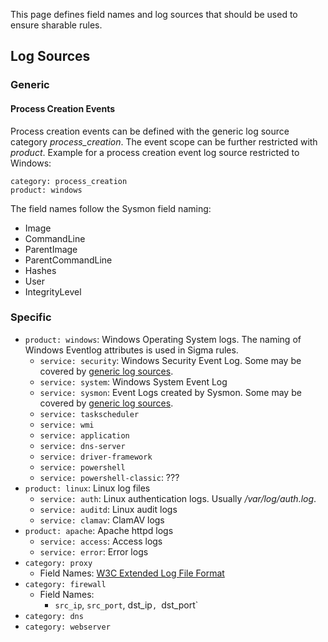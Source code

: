 This page defines field names and log sources that should be used to ensure sharable rules.

## Log Sources

### Generic

#### Process Creation Events

Process creation events can be defined with the generic log source category *process_creation*. The event scope can be further restricted with *product*. Example for a process creation event log source restricted to Windows:

```
category: process_creation
product: windows
```

The field names follow the Sysmon field naming:

* Image
* CommandLine
* ParentImage
* ParentCommandLine
* Hashes
* User
* IntegrityLevel

### Specific

* `product: windows`: Windows Operating System logs. The naming of Windows Eventlog attributes is used in Sigma rules.
  * `service: security`: Windows Security Event Log. Some may be covered by [generic log sources](#generic).
  * `service: system`: Windows System Event Log
  * `service: sysmon`: Event Logs created by Sysmon. Some may be covered by [generic log sources](#generic).
  * `service: taskscheduler`
  * `service: wmi`
  * `service: application`
  * `service: dns-server`
  * `service: driver-framework`
  * `service: powershell`
  * `service: powershell-classic`: ???
* `product: linux`: Linux log files
  * `service: auth`: Linux authentication logs. Usually */var/log/auth.log*.
  * `service: auditd`: Linux audit logs
  * `service: clamav`: ClamAV logs
* `product: apache`: Apache httpd logs
  * `service: access`: Access logs
  * `service: error`: Error logs
* `category: proxy`
  * Field Names: [W3C Extended Log File Format](https://www.w3.org/TR/WD-logfile.html)
* `category: firewall`
  * Field Names:
    * `src_ip`, `src_port`, dst_ip`, `dst_port`
* `category: dns`
* `category: webserver`